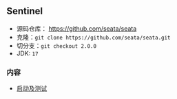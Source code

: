 ## Sentinel
- 源码仓库： https://github.com/seata/seata
- 克隆：`git clone https://github.com/seata/seata.git `
- 切分支：`git checkout 2.0.0`
- JDK: `17`

### 内容
- [启动及测试](启动及测试.md)